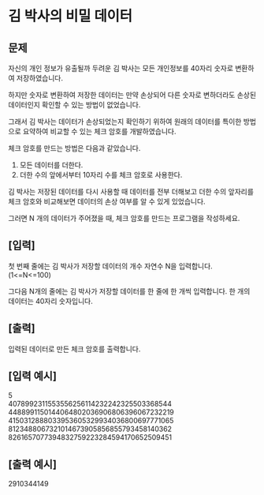 # 김 박사의 비밀 데이터

## 문제 
자신의 개인 정보가 유출될까 두려운 김 박사는 모든 개인정보를 40자리 숫자로 변환하여 저장하였습니다.

하지만 숫자로 변환하여 저장한 데이터는 만약 손상되어 다른 숫자로 변하더라도 손상된 데이터인지 확인할 수 있는 방법이 없었습니다.

그래서 김 박사는 데이터가 손상되었는지 확인하기 위하여 원래의 데이터를 특이한 방법으로 요약하여 비교할 수 있는 체크 암호를 개발하였습니다.

체크 암호를 만드는 방법은 다음과 같았습니다.

1. 모든 데이터를 더한다.
2. 더한 수의 앞에서부터 10자리 수를 체크 암호로 사용한다.

김 박사는 저장된 데이터를 다시 사용할 때 데이터를 전부 더해보고 더한 수의 앞자리를 체크 암호와 비교해보면 데이터의 손상 여부를 알 수 있게 있었습니다.

그러면 N 개의 데이터가 주어졌을 때, 체크 암호를 만드는 프로그램을 작성하세요.

## [입력]
첫 번째 줄에는 김 박사가 저장할 데이터의 개수 자연수 N을 입력합니다.
(1<=N<=100)

그다음 N개의 줄에는 김 박사가 저장할 데이터를 한 줄에 한 개씩 입력합니다. 한 개의 데이터는 40자리 숫자입니다.

## [출력]
입력된 데이터로 만든 체크 암호를 출력합니다.

## [입력 예시]
5\
4078992311553556256114232242325503368544\
4488991150144064802036906806396067232219\
4150312888033953605329934036800697771065\
8123488067321014673905856855793458140362\
8261657077394832759223284594170652509451

## [출력 예시]
2910344149
